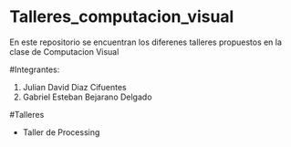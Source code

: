 # Talleres_computacion_visual
En este repositorio se encuentran los diferenes talleres propuestos en la clase de Computacion Visual

#Integrantes:
1. Julian David Diaz Cifuentes
1. Gabriel Esteban Bejarano Delgado

#Talleres
- Taller de Processing


